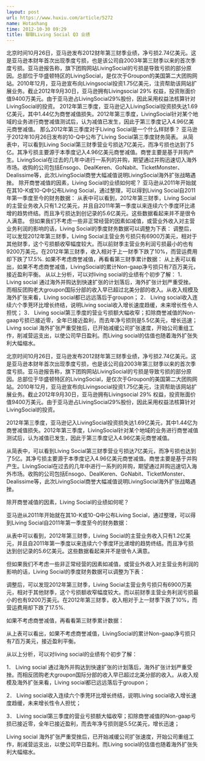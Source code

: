 ```yaml
---
layout: post
url: https://www.huxiu.com/article/5272
name: Hotashang
time: 2012-10-30 09:29
title: 聊聊Living Social Q3 业绩
---
```

北京时间10月26日，亚马逊发布2012财年第三财季业绩，净亏损2.74亿美元。这是亚马逊本财年首次出现季度亏损，也是该公司自2003年第三财季以来的首次季度亏损。亚马逊报告称，旗下团购网站LivingSocial的亏损是导致亏损的部分原因。总部位于华盛顿特区的LivingSocial，是仅次于Groupon的美国第二大团购网站。2010年12月，亚马逊宣布向Livingsocial投资1.75亿美元，注资帮助该网站扩展业务。截止2012年9月30日，亚马逊拥有Livingsocial 29% 权益，投资账面价值9400万美元。由于亚马逊占LivingSocial29%股份，因此采用权益法核算针对LivingSocial的投资。 2012年第三季度，亚马逊记入LivingSocial投资损失达1.69亿美元，其中1.44亿为商誉减值损失。2012年第三季度，LivingSocial针对某个地域的业务进行商誉减值测试后，认为减值已发生，因此于第三季度记入4.96亿美元商誉减值。 那么2012年第三季度对于Living Social是一个什么样财季？ 亚马逊于2012年10月26日发布的10-Q中公布了Living Social第三季度财务简表。 从简表中，可以看到Living Social第三财季营业亏损达7亿美元，而净亏损也达到了5亿。其净亏损主要源于本季度记入4.96亿美元商誉减值。商誉主要是基于并购产生。LivingSocial在过去的几年中进行一系列的并购，期望通过并购迅速切入海外市场。收购的公司包括Ensogo、DealKeren、GoNabit、TicketMonster、Dealissime等，此次LivingSocial商誉大幅减值说明LivingSocial海外扩张战略遇挫。 除开商誉减值的因素，Living Social的业绩如何呢？ 亚马逊从2011年开始就在其10-K或10-Q中公布Living Social，通过整理，可以得到Living Social自2011年第一季度至今的财务数据： 从表中可以看到，2012年第三财季，Living Social的主营业务收入只有1.2亿美元，并且自2011年第一季度以来连续六个季度环比递增的趋势终结。而且净亏损达到创记录的5.6亿美元。这些数据看起来并不是很令人满意。 但如果我们不考虑一些非正常经营的因素如减值，或营业外收入对主营业务利润的影响的话，Living Social的季度财务数据可以调整为下表： 调整后，可以发现2012年第三财季，Living Social主营业务亏损只有6900万美元，相对于其他财季，这个亏损额收窄幅度较大。而以前财季主营业务利润亏损最小的也有9200万美元。在2012年第三财季，收入相对于上一财季下跌了10%，而营运费用却下跌了17.5%. 如果不考虑商誉减值，再看看第三财季累计数据： 从上表可以看出，如果不考虑商誉减值，LivingSocial的累计Non-gaap净亏损只有7百万美元，接近盈利平衡。 从以上分析，可以对living social的业绩有个初步了解： 1． Living social 通过海外并购达到快速扩张的计划落后，海外扩张计划严重受挫。而相反团购老大groupon国际分部的收入早已超过北美分部的收入。从收入规模及海外扩张来看，Living social都已远远落后于groupon； 2． Living social收入连续六个季茺环比增长终结，说明Living social收入增长速度趋缓，未来增长性令人担忧； 3． Living social第三季度的营业亏损额大幅收窄；扣除商誉减值的Non-gaap亏损已接近零，全年已接近盈利，而去年净亏损则是5.5亿美元，增长迅速； Living social 海外扩张严重受挫后，已开始减缓公司扩张速度，开始公司重组工作，削减营运支出，以使公司早日盈利。而Living social的估值也随着海外扩张失利大幅缩水。

北京时间10月26日，亚马逊发布2012财年第三财季业绩，净亏损2.74亿美元。这是亚马逊本财年首次出现季度亏损，也是该公司自2003年第三财季以来的首次季度亏损。亚马逊报告称，旗下团购网站LivingSocial的亏损是导致亏损的部分原因。总部位于华盛顿特区的LivingSocial，是仅次于Groupon的美国第二大团购网站。2010年12月，亚马逊宣布向Livingsocial投资1.75亿美元，注资帮助该网站扩展业务。截止2012年9月30日，亚马逊拥有Livingsocial 29% 权益，投资账面价值9400万美元。由于亚马逊占LivingSocial29%股份，因此采用权益法核算针对LivingSocial的投资。

2012年第三季度，亚马逊记入LivingSocial投资损失达1.69亿美元，其中1.44亿为商誉减值损失。2012年第三季度，LivingSocial针对某个地域的业务进行商誉减值测试后，认为减值已发生，因此于第三季度记入4.96亿美元商誉减值。

从简表中，可以看到Living Social第三财季营业亏损达7亿美元，而净亏损也达到了5亿。其净亏损主要源于本季度记入4.96亿美元商誉减值。商誉主要是基于并购产生。LivingSocial在过去的几年中进行一系列的并购，期望通过并购迅速切入海外市场。收购的公司包括Ensogo、DealKeren、GoNabit、TicketMonster、Dealissime等，此次LivingSocial商誉大幅减值说明LivingSocial海外扩张战略遇挫。

除开商誉减值的因素，Living Social的业绩如何呢？

亚马逊从2011年开始就在其10-K或10-Q中公布Living Social，通过整理，可以得到Living Social自2011年第一季度至今的财务数据：

从表中可以看到，2012年第三财季，Living Social的主营业务收入只有1.2亿美元，并且自2011年第一季度以来连续六个季度环比递增的趋势终结。而且净亏损达到创记录的5.6亿美元。这些数据看起来并不是很令人满意。

但如果我们不考虑一些非正常经营的因素如减值，或营业外收入对主营业务利润的影响的话，Living Social的季度财务数据可以调整为下表：

调整后，可以发现2012年第三财季，Living Social主营业务亏损只有6900万美元，相对于其他财季，这个亏损额收窄幅度较大。而以前财季主营业务利润亏损最小的也有9200万美元。在2012年第三财季，收入相对于上一财季下跌了10%，而营运费用却下跌了17.5%.

如果不考虑商誉减值，再看看第三财季累计数据：

从上表可以看出，如果不考虑商誉减值，LivingSocial的累计Non-gaap净亏损只有7百万美元，接近盈利平衡。

从以上分析，可以对living social的业绩有个初步了解：

1． Living social 通过海外并购达到快速扩张的计划落后，海外扩张计划严重受挫。而相反团购老大groupon国际分部的收入早已超过北美分部的收入。从收入规模及海外扩张来看，Living social都已远远落后于groupon；

2． Living social收入连续六个季茺环比增长终结，说明Living social收入增长速度趋缓，未来增长性令人担忧；

3． Living social第三季度的营业亏损额大幅收窄；扣除商誉减值的Non-gaap亏损已接近零，全年已接近盈利，而去年净亏损则是5.5亿美元，增长迅速；

Living social 海外扩张严重受挫后，已开始减缓公司扩张速度，开始公司重组工作，削减营运支出，以使公司早日盈利。而Living social的估值也随着海外扩张失利大幅缩水。

